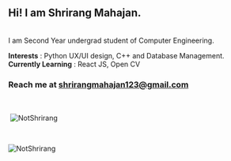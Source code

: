 <h2>Hi! I am Shrirang Mahajan.</h2>
<br>
I am Second Year undergrad student of Computer Engineering.

<b>Interests</b> : Python UX/UI design, C++ and Database Management.
<br>
<b>Currently Learning</b> : React JS, Open CV
<br>

<h3>Reach me at <a href="shrirangmahajan123@gmail.com">shrirangmahajan123@gmail.com</a></h3>

<br>

<p>&nbsp;<img align="center" src="https://github-readme-stats.vercel.app/api?username=NotShrirang&show_icons=true&locale=en&theme=gotham" alt="NotShrirang" /></p>
<br>

<p><img align="left" src="https://github-readme-stats.vercel.app/api/top-langs?username=NotShrirang&show_icons=true&locale=en&layout=compact&theme=gotham" alt="NotShrirang" /></p>




